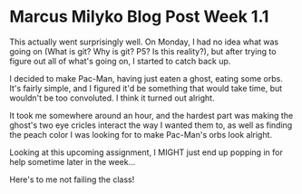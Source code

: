 # Marcus Milyko Blog Post Week 1.1

This actually went surprisingly well. On Monday, I had no idea what was going on (What is git? Why is git? P5? Is this reality?), but after trying to figure out all of what's going on, I started to catch back up.

I decided to make Pac-Man, having just eaten a ghost, eating some orbs. It's fairly simple, and I figured it'd be something that would take time, but wouldn't be too convoluted. I think it turned out alright.

It took me somewhere around an hour, and the hardest part was making the ghost's two eye cricles interact the way I wanted them to, as well as finding the peach color I was looking for to make Pac-Man's orbs look alright.

Looking at this upcoming assignment, I MIGHT just end up popping in for help sometime later in the week...

Here's to me not failing the class!
